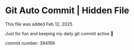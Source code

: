 # Git Auto Commit | Hidden File

This file was added Feb 12, 2025

Just for fun and keeping my daily git commit active 🤪

commit number: 394169
